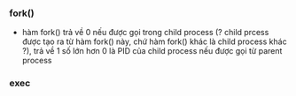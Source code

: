 ### fork()

- hàm fork() trả về 0 nếu được gọi trong child process (? child prcess được tạo ra từ hàm fork() này, chứ hàm fork() khác là child process khác ?), trả về 1 số lớn hơn 0 là PID của child process nếu được gọi từ parent process

### exec